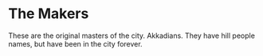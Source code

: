 # The Makers

These are the original masters of the city. Akkadians. They have hill people names, but have been in the city forever.